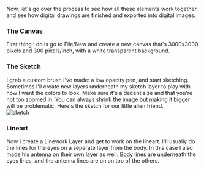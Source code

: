 Now, let's go over the process to see how all these elements work together, and see how digital drawings are finished and exported into digital images.  
### The Canvas
First thing I do is go to File/New and create a new canvas that's 3000x3000 pixels and 300 pixels/inch, with a white transparent background.

### The Sketch
I grab a custom brush I've made: a low opacity pen, and start sketching. Sometimes I'll create new layers underneath my sketch layer to play with how I want the colors to look. Make sure it's a decent size and that you're not too zoomed in. You can always shrink the image but making it bigger will be problematic. Here's the sketch for our little alien friend.  
![sketch](1.png)  
### Lineart
Now I create a Linework Layer and get to work on the lineart. I'll usually do the lines for the eyes on a separate layer from the body. In this case I also made his antenna on their own layer as well. Body lines are underneath the eyes lines, and the antenna lines are on on top of the others.

